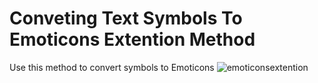 # Conveting Text Symbols To Emoticons Extention Method
Use this method to convert symbols to Emoticons
![emoticonsextention](https://cloud.githubusercontent.com/assets/24522089/22002273/06224dca-dc64-11e6-85f2-62f157775b25.gif)
